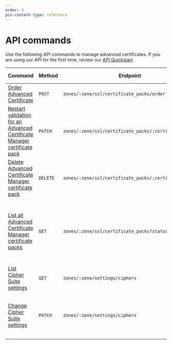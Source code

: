 ```yaml
---
order: 4
pcx-content-type: reference
---
```


# API commands

Use the following API commands to manage advanced certificates. If you are using our API for the first time, review our [API Quickstart](https://developers.cloudflare.com/api).

<table>
  <thead>
    <tr>
      <th style="width:25%">Command</th>
      <th style="width:10%">Method</th>
      <th style="width:40%">Endpoint</th>
      <th style="width:25%">Additional notes</th>
    </tr>
  </thead>
  <tbody>
    <tr>
      <td>
        <a href="https://api.cloudflare.com/#certificate-packs-order-advanced-certificate-manager-certificate-pack">
          Order Advanced Certificate
        </a>
      </td>
      <td>
        <Code>POST</Code>
      </td>
      <td>
        <Code>zones/:zone/ssl/certificate_packs/order</Code>
      </td>
      <td></td>
    </tr>
    <tr>
      <td>
        <a href="https://api.cloudflare.com/#certificate-packs-restart-validation-for-advanced-certificate-manager-certificate-pack">
          Restart validation for an Advanced Certificate Manager certificate pack
        </a>
      </td>
      <td>
        <Code>PATCH</Code>
      </td>
      <td>
        <Code>zones/:zone/ssl/certificate_packs/:certificate_pack</Code>
      </td>
      <td></td>
    </tr>
    <tr>
      <td>
        <a href="https://api.cloudflare.com/#certificate-packs-delete-advanced-certificate-manager-certificate-pack">
          Delete Advanced Certificate Manager certificate pack
        </a>
      </td>
      <td>
        <Code>DELETE</Code>
      </td>
      <td>
        <Code>zones/:zone/ssl/certificate_packs/:certificate_pack</Code>
      </td>
      <td></td>
    </tr>
    <tr>
      <td>
        <a href="https://api.cloudflare.com/#certificate-packs-list-certificate-packs">
          List all Advanced Certificate Manager certificate packs
        </a>
      </td>
      <td>
        <Code>GET</Code>
      </td>
      <td>
        <Code>zones/:zone/ssl/certificate_packs?status=all</Code>
      </td>
      <td>
        This API call returns all certificate packs for a domain (Universal, Custom, and Advanced).
      </td>
    </tr>
    <tr>
      <td>
        <a href="https://api.cloudflare.com/#zone-settings-get-ciphers-setting">
          List Cipher Suite settings
        </a>
      </td>
      <td>
        <Code>GET</Code>
      </td>
      <td>
        <Code>zones/:zone/settings/ciphers</Code>
      </td>
      <td></td>
    </tr>
    <tr>
      <td>
        <a href="https://api.cloudflare.com/#zone-settings-change-ciphers-setting">
          Change Cipher Suite settings
        </a>
      </td>
      <td>
        <Code>PATCH</Code>
      </td>
      <td>
        <Code>zones/:zone/settings/ciphers</Code>
      </td>
      <td>
        To restore default settings, send a blank array in the <code>value</code> parameter.
      </td>
      <td></td>
    </tr>
  </tbody>
</table>
